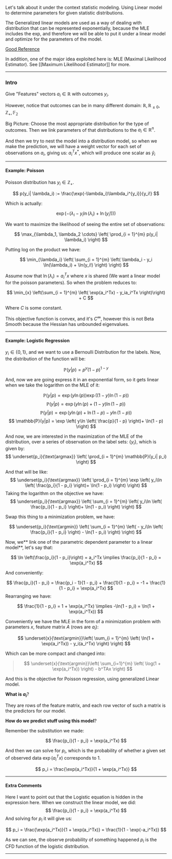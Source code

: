 Let's talk about it under the context statistic modeling. Using Linear model to determine parameters for given statistic distributions. 

The Generalized linear models are used as a way of dealing with distribution that can be represented exponentially, because the MLE includes the exp, and therefore we will be able to put it under a linear model and optimize for the parameters of the model. 

[Good Reference](http://statmath.wu.ac.at/courses/heather_turner/glmCourse_001.pdf)

In addition, one of the major idea exploited here is: MLE (Maximal Likelihood Estimator). See [[Maximum Likelihood Estimator]] for more. 

---

### Intro

Give  "Features" vectors $a_i \in \mathbb{R}$ with outcomes $y_i$. 

However, notice that outcomes can be in many different domain: $\mathbb{R}, \mathbb{R}_{\le 0}, \mathbb{Z}_+, \mathbb{F_2}$

Big Picture: Choose the most appropriate distribution for the type of outcomes. Then we link parameters of that distributions to the $a_i\in\mathbb{R}^n$.

And then we try to nest the model into a distribution model, so when we make the prediction, we will have a weight vector for each set of observations on $a_i$, giving us: $a_i^Tx^*$, which will produce one scalar as $\hat{y}_i$

---
#### **Example: Poisson**

Poisson distribution has $y_i\in \mathbb{Z}_+$.  

$$
p(y_i| \lambda_i) := \frac{\exp(-\lambda_i)\lambda_i^{y_i}}{y_i!}
$$

Which is actually: 

$$
\exp(
    - (\lambda_i - y_i \ln(\lambda_i) + \ln(y_i!))
)
$$

We want to maximize the likelihood of seeing the entire set of observations: 

$$
\max_{\lambda_1, \lambda_2 \cdots} \left(
\prod_{i = 1}^{m} 
    p(y_i| \lambda_i)
\right)
$$

Putting log on the product we have: 

$$
\min_{\lambda_i} \left( 
    \sum_{i = 1}^{m} \left(
            \lambda_i - y_i \ln(\lambda_i) + \ln(y_i!)
          \right)
\right)
$$

Assume now that $\ln(\lambda_i) = a_i^Tx$ where $x$ is shared (We want a linear model for the poisson parameters). So when the problem reduces to: 

$$
\min_{x} \left(\sum_{i = 1}^{m} \left(
        \exp(a_i^Tx) - y_ia_i^Tx
\right)\right) + C
$$

Where $C$ is some constant. 

This objective function is convex, and it's $C^\infty$, however this is not Beta Smooth because the Hessian has unbounded eigenvalues. 

---
#### **Example: Logistic Regression**

$y_i\in \{0, 1\}$, and we want to use a Bernoulli Distribution for the labels. Now, the distribution of the function will be: 

$$
\mathbb{P}(y|p) = p^y(1 - p)^{1 - y}
$$

And, now we are going express it in an exponential form, so it gets linear when we take the logarithm on the MLE of it: 

$$
\mathbb{P}(y|p) = \exp(y\ln(p))\exp((1 - y)\ln(1 - p)) 
$$
$$
\mathbb{P}(y|p) = \exp(y\ln(p) + (1 - y)\ln(1 - p))
$$
$$
\mathbb{P}(y|p) = \exp(y\ln(p) + \ln(1 - p) - y\ln(1 - p))
$$
$$
\mathbb{P}(y|p) = \exp \left(
    y\ln \left(
        \frac{p}{1 - p}
    \right)+ \ln(1 - p)
\right)
$$

And now, we are interested in the maximization of the MLE of the distribution, over a series of observation on the label sets: $\{y_i\}$, which is given by: 
$$
\underset{p_i}{\text{argmax}}
\left(
\prod_{i = 1}^{m}
    \mathbb{P}(y_i| p_i)
\right)
$$

And that will be like: 
$$
\underset{p_i}{\text{argmax}}
\left(
\prod_{i = 1}^{m}
    \exp \left(
        y_i\ln \left(
            \frac{p_i}{1 - p_i}
        \right)+ \ln(1 - p_i)
    \right)
\right)
$$
Taking the logarithm on the objective we have: 
$$
\underset{p_i}{\text{argmax}}
\left(
    \sum_{i = 1}^{m} \left(
        y_i\ln \left(
            \frac{p_i}{1 - p_i}
        \right)+ \ln(1 - p_i)
    \right)
\right)
$$

Swap this thing to a minimization problem, we have: 

$$
\underset{p_i}{\text{argmin}} \left(
    \sum_{i = 1}^{m} \left(
        - y_i\ln \left(
            \frac{p_i}{1 - p_i}
        \right) - \ln(1 - p_i)
    \right)
\right)
$$

Now, we** link one of the parametric dependent parameter to a linear model**, let's say that: 

$$
\ln \left(\frac{p_i}{1 - p_i}\right) = a_i^Tx
\implies 
\frac{p_i}{1 - p_i} = \exp(a_i^Tx)
$$

And conveniently: 

$$
\frac{p_i}{1 - p_i} = \frac{p_i - 1}{1 - p_i} + \frac{1}{1 - p_i} = 
-1 + \frac{1}{1 - p_i} = \exp(a_i^Tx) 
$$
Rearranging we have: 

$$
\frac{1}{1 - p_i} = 1 + \exp(a_i^Tx) \implies -\ln(1 - p_i) = \ln(1 + \exp(a_i^Tx))
$$

Conveniently we have the MLE in the form of a minimization problem with parameters $x$, feature matrix $A$ (rows are $a_i$): 

$$
\underset{x}{\text{argmin}}\left(
    \sum_{i = 1}^{m} \left(
            \ln(1 + \exp(a_i^Tx)) - y_i(a_i^Tx)
        \right)
\right)
$$

Which can be more compact and changed into:

> $$
> \underset{x}{\text{argmin}}\left(
> \sum_{i=1}^{m} \left(
>         \log(1 + \exp(a_i^Tx))
>     \right) - b^TAx
> \right)
> $$

And this is the objective for Poisson regression, using generalized Linear model. 

**What is $a_i$**?

They are rows of the feature matrix, and each row vector of such a matrix is the predictors for our model. 

**How do we predict stuff using this model**? 

Remember the substitution we made: 

$$
\frac{p_i}{1 - p_i} = \exp(a_i^Tx)
$$

And then we can solve for $p_i$, which is the probability of whether a given set of observed data $\exp(a_i^Tx)$ corresponds to $1$. 

$$
p_i = \frac{\exp(a_i^Tx)}{1 + \exp(a_i^Tx)}
$$

---
#### Extra Comments 

Here I want to point out that the Logistic equation is hidden in the expression here. When we construct the linear model, we did: 
$$
\frac{p_i}{1 - p_i} = \exp(a_i^Tx)
$$
And solving for $p_i$ it will give us: 

$$
p_i = \frac{\exp(a_i^Tx)}{1 + \exp(a_i^Tx)} = \frac{1}{1 - \exp(-a_i^Tx)}
$$

As we can see, the observe probability of something happened $p_i$ is the CFD function of the logistic distribution.

---
